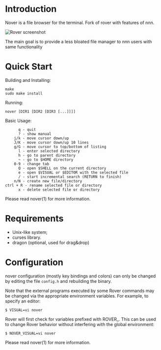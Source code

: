 Introduction
============

 Nover is a file browser for the terminal. Fork of rover with features of nnn.

![Rover screenshot](/../screenshots/screenshot.png?raw=true "Screenshot")

 The main goal is to provide a less bloated file manager to nnn users with same functionality

Quick Start
===========

 Building and Installing:
 ```
 make
 sudo make install
 ```

 Running:
 ```
 nover [DIR1 [DIR2 [DIR3 [...]]]]
 ```

 Basic Usage:
 ```
       q - quit
       ? - show manual
     j/k - move cursor down/up
     J/K - move cursor down/up 10 lines
     g/G - move cursor to top/bottom of listing
       l - enter selected directory
       h - go to parent directory
       ~ - go to $HOME directory
     0-9 - change tab
       Q - open $SHELL on the current directory
       e - open $VISUAL or $EDITOR with the selected file
       / - start incremental search (RETURN to finish)
     n/N - create new file/directory
ctrl + R - rename selected file or directory
       x - delete selected file or directory
 ```

 Please read nover(1) for more information.


Requirements
============

 * Unix-like system;
 * curses library.
 * dragon (optional, used for drag&drop)

Configuration
=============

 nover configuration (mostly key bindings and colors) can only be changed by
editing the file `config.h` and rebuilding the binary.

 Note that the external programs executed by some Rover commands may be changed
via the appropriate environment variables. For example, to specify an editor:
 ```
 $ VISUAL=vi nover
 ```

 Rover will first check for variables prefixed  with ROVER_. This can be used to
change Rover behavior without interfering with the global environment:
 ```
 $ NOVER_VISUAL=vi nover
 ```

 Please read nover(1) for more information.
